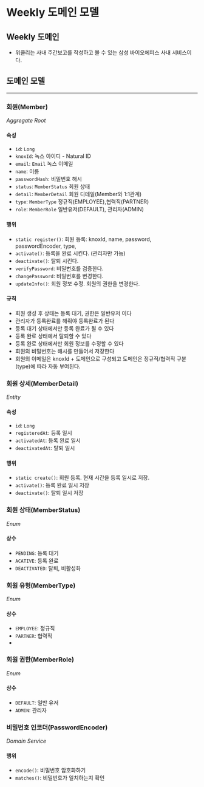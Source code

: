 # Weekly 도메인 모델 

## Weekly 도메인
- 위클리는 사내 주간보고를 작성하고 볼 수 있는 삼성 바이오에피스 사내 서비스이다.

## 도메인 모델

---
### 회원(Member)
_Aggregate Root_
#### 속성
- `id`: `Long`
- `knoxId`: 녹스 아이디 - Natural ID
- `email`: `Email` 녹스 이메일
- `name`: 이름
- `passwordHash`: 비밀번호 해시
- `status`: `MemberStatus` 회원 상태
- `detail`: `MemberDetail` 회원 디테일(Member와 1:1관계)
- `type`: `MemberType` 정규직(EMPLOYEE),협력직(PARTNER)
- `role`: `MemberRole` 일반유저(DEFAULT), 관리자(ADMIN)
#### 행위
- `static register()`: 회원 등록: knoxId, name, password, passwordEncoder, type,
- `activate()`: 등록을 완료 시킨다. (관리자만 가능)
- `deactivate()`: 탈퇴 시킨다.
- `verifyPassword`: 비밀번호를 검증한다.
- `changePassword`: 비밀번호를 변경한다.
- `updateInfo()`: 회원 정보 수정. 회원의 권한을 변경한다.

#### 규칙
- 회원 생성 후 상태는 등록 대기, 권한은 일반유저 이다
- 관리자가 등록완료를 해줘야 등록완료가 된다
- 등록 대기 상태에서만 등록 완료가 될 수 있다
- 등록 완료 상태에서 탈퇴할 수 있다
- 등록 완료 상태에서만 회원 정보를 수정할 수 있다
- 회원의 비밀번호는 해시를 만들어서 저장한다
- 회원의 이메일은 knoxId + 도메인으로 구성되고 도메인은 정규직/협력직 구분(type)에 따라 자동 부여된다.


### 회원 상세(MemberDetail)
_Entity_
#### 속성
- `id`: `Long`
- `registeredAt`: 등록 일시
- `activatedAt`: 등록 완료 일시
- `deactivatedAt`: 탈퇴 일시
#### 행위
- `static create()`: 회원 등록. 현재 시간을 등록 일시로 저장.
- `activate()`: 등록 완료 일시 저장
- `deactivate()`: 탈퇴 일시 저장


### 회원 상태(MemberStatus)
_Enum_
#### 상수
- `PENDING`: 등록 대기
- `ACATIVE`: 등록 완료
- `DEACTIVATED`: 탈퇴, 비활성화

### 회원 유형(MemberType)
_Enum_
#### 상수
- `EMPLOYEE`: 정규직
- `PARTNER`: 협력직
- 
### 회원 권한(MemberRole)
_Enum_
#### 상수
- `DEFAULT`: 일반 유저
- `ADMIN`: 관리자

### 비밀번호 인코더(PasswordEncoder)
_Domain Service_
#### 행위
- `encode()`: 비밀번호 암호화하기
- `matches()`: 비밀번호가 일치하는지 확인



